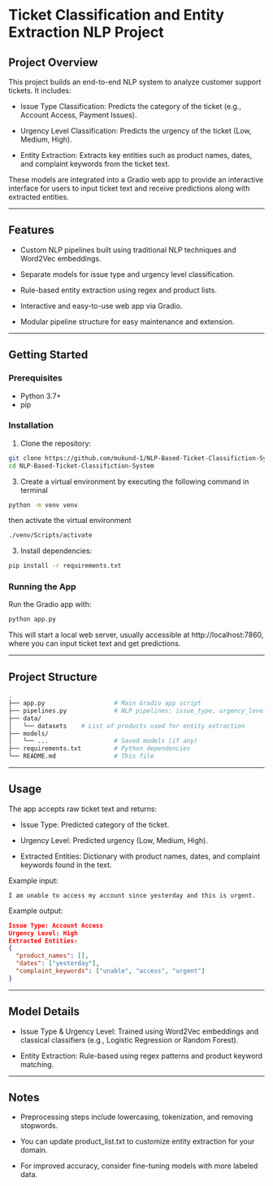 # Ticket Classification and Entity Extraction NLP Project

## Project Overview
This project builds an end-to-end NLP system to analyze customer support tickets. It includes:

- Issue Type Classification: Predicts the category of the ticket (e.g., Account Access, Payment Issues).

- Urgency Level Classification: Predicts the urgency of the ticket (Low, Medium, High).

- Entity Extraction: Extracts key entities such as product names, dates, and complaint keywords from the ticket text.

These models are integrated into a Gradio web app to provide an interactive interface for users to input ticket text and receive predictions along with extracted entities.

----------


## Features
- Custom NLP pipelines built using traditional NLP techniques and Word2Vec embeddings.

- Separate models for issue type and urgency level classification.

- Rule-based entity extraction using regex and product lists.

- Interactive and easy-to-use web app via Gradio.

- Modular pipeline structure for easy maintenance and extension.

-----------


## Getting Started

### Prerequisites
- Python 3.7+
- pip

### Installation
1. Clone the repository:
 ```bash
git clone https://github.com/mukund-1/NLP-Based-Ticket-Classifiction-System.git
cd NLP-Based-Ticket-Classifiction-System
  ```

3. Create a virtual environment by executing the following command in terminal
  ```bash
  python -m venv venv
  ```

  then activate the virtual environment
  ```bash
  ./venv/Scripts/activate 
  ```

3. Install dependencies:
```bash
pip install -r requirements.txt
```

### Running the App
Run the Gradio app with:
```bash
python app.py
```

This will start a local web server, usually accessible at http://localhost:7860, where you can input ticket text and get predictions.


-----------


## Project Structure
```bash
.
├── app.py                   # Main Gradio app script
├── pipelines.py             # NLP pipelines: issue_type, urgency_level, entity_extraction
├── data/
│   └── datasets    # List of products used for entity extraction
├── models/
│   └── ...                  # Saved models (if any)
├── requirements.txt         # Python dependencies
└── README.md                # This file
```



--------------------



## Usage
The app accepts raw ticket text and returns:

- Issue Type: Predicted category of the ticket.

- Urgency Level: Predicted urgency (Low, Medium, High).

- Extracted Entities: Dictionary with product names, dates, and complaint keywords found in the text.

Example input:
```text
I am unable to access my account since yesterday and this is urgent.    
```

Example output:

```json
Issue Type: Account Access
Urgency Level: High
Extracted Entities:
{
  "product_names": [],
  "dates": ["yesterday"],
  "complaint_keywords": ["unable", "access", "urgent"]
}
```

--------------



## Model Details
- Issue Type & Urgency Level: Trained using Word2Vec embeddings and classical classifiers (e.g., Logistic Regression or Random Forest).

- Entity Extraction: Rule-based using regex patterns and product keyword matching.


------------


## Notes
- Preprocessing steps include lowercasing, tokenization, and removing stopwords.

- You can update product_list.txt to customize entity extraction for your domain.

- For improved accuracy, consider fine-tuning models with more labeled data.
